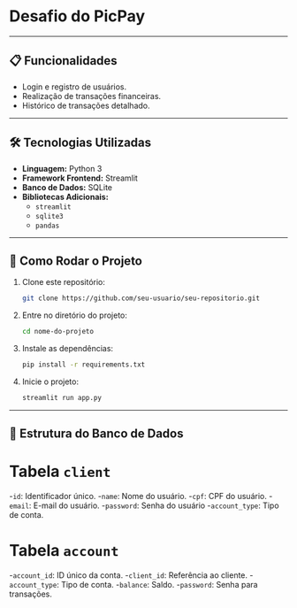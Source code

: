 # Desafio do PicPay

---

## 📋 Funcionalidades
- Login e registro de usuários.
- Realização de transações financeiras.
- Histórico de transações detalhado.

---

## 🛠️ Tecnologias Utilizadas
- **Linguagem:** Python 3
- **Framework Frontend:** Streamlit
- **Banco de Dados:** SQLite
- **Bibliotecas Adicionais:** 
  - `streamlit`
  - `sqlite3`
  - `pandas`

---

## 🚀 Como Rodar o Projeto

1. Clone este repositório:
   ```bash
   git clone https://github.com/seu-usuario/seu-repositorio.git

2. Entre no diretório do projeto:
    ```bash
    cd nome-do-projeto

3. Instale as dependências:
    ```bash
    pip install -r requirements.txt

4. Inicie o projeto:
    ```bash
    streamlit run app.py

---

## 📝 Estrutura do Banco de Dados

# Tabela `client`
-`id`: Identificador único.
-`name`: Nome do usuário.
-`cpf`: CPF do usuário.
-`email`: E-mail do usuário.
-`password`: Senha do usuário
-`account_type`: Tipo de conta.

# Tabela `account`

-`account_id`: ID único da conta.
-`client_id`: Referência ao cliente.
-`account_type`: Tipo de conta.
-`balance`: Saldo.
-`password`: Senha para transações.
